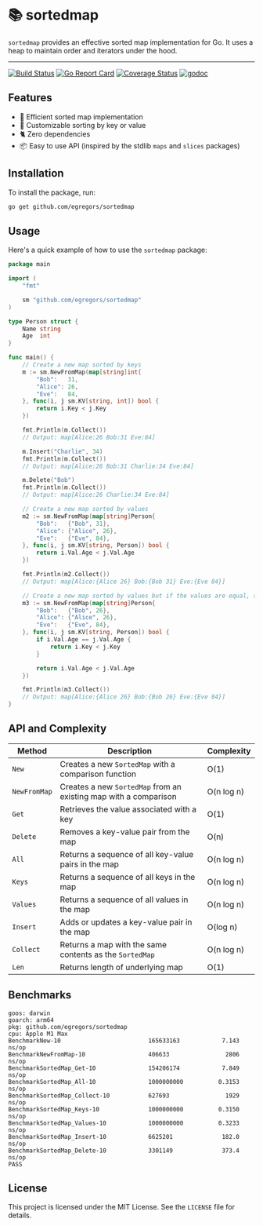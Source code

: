 # 📚 sortedmap

`sortedmap` provides an effective sorted map implementation for Go.
It uses a heap to maintain order and iterators under the hood.

---

[![Build Status](https://github.com/egregors/sortedmap/workflows/build/badge.svg)](https://github.com/egregors/sortedmap/actions)
[![Go Report Card](https://goreportcard.com/badge/github.com/egregors/sortedmap)](https://goreportcard.com/report/github.com/egregors/sortedmap)
[![Coverage Status](https://coveralls.io/repos/github/egregors/sortedmap/badge.svg?branch=main)](https://coveralls.io/github/egregors/sortedmap?branch=main)
[![godoc](https://godoc.org/github.com/egregors/sortedmap?status.svg)](https://godoc.org/github.com/egregors/sortedmap)

## Features

* 🚀 Efficient sorted map implementation
* 🔧 Customizable sorting by key or value
* 🐈 Zero dependencies
* 📦 Easy to use API (inspired by the stdlib `maps` and `slices` packages)

## Installation

To install the package, run:

```sh
go get github.com/egregors/sortedmap
```

## Usage

Here's a quick example of how to use the `sortedmap` package:

```go
package main

import (
	"fmt"

	sm "github.com/egregors/sortedmap"
)

type Person struct {
	Name string
	Age  int
}

func main() {
	// Create a new map sorted by keys
	m := sm.NewFromMap(map[string]int{
		"Bob":   31,
		"Alice": 26,
		"Eve":   84,
	}, func(i, j sm.KV[string, int]) bool {
		return i.Key < j.Key
	})

	fmt.Println(m.Collect())
	// Output: map[Alice:26 Bob:31 Eve:84]

	m.Insert("Charlie", 34)
	fmt.Println(m.Collect())
	// Output: map[Alice:26 Bob:31 Charlie:34 Eve:84]

	m.Delete("Bob")
	fmt.Println(m.Collect())
	// Output: map[Alice:26 Charlie:34 Eve:84]

	// Create a new map sorted by values
	m2 := sm.NewFromMap(map[string]Person{
		"Bob":   {"Bob", 31},
		"Alice": {"Alice", 26},
		"Eve":   {"Eve", 84},
	}, func(i, j sm.KV[string, Person]) bool {
		return i.Val.Age < j.Val.Age
	})

	fmt.Println(m2.Collect())
	// Output: map[Alice:{Alice 26} Bob:{Bob 31} Eve:{Eve 84}]

	// Create a new map sorted by values but if the values are equal, sort by keys
	m3 := sm.NewFromMap(map[string]Person{
		"Bob":   {"Bob", 26},
		"Alice": {"Alice", 26},
		"Eve":   {"Eve", 84},
	}, func(i, j sm.KV[string, Person]) bool {
		if i.Val.Age == j.Val.Age {
			return i.Key < j.Key
		}

		return i.Val.Age < j.Val.Age
	})

	fmt.Println(m3.Collect())
	// Output: map[Alice:{Alice 26} Bob:{Bob 26} Eve:{Eve 84}]
}

```

## API and Complexity

| Method       | Description                                                      | Complexity |
|--------------|------------------------------------------------------------------|------------|
| `New`        | Creates a new `SortedMap` with a comparison function             | O(1)       |
| `NewFromMap` | Creates a new `SortedMap` from an existing map with a comparison | O(n log n) |
| `Get`        | Retrieves the value associated with a key                        | O(1)       |
| `Delete`     | Removes a key-value pair from the map                            | O(n)       |
| `All`        | Returns a sequence of all key-value pairs in the map             | O(n log n) |
| `Keys`       | Returns a sequence of all keys in the map                        | O(n log n) |
| `Values`     | Returns a sequence of all values in the map                      | O(n log n) |
| `Insert`     | Adds or updates a key-value pair in the map                      | O(log n)   |
| `Collect`    | Returns a map with the same contents as the `SortedMap`          | O(n log n) |
| `Len`        | Returns length of underlying map                                 | O(1)       |

## Benchmarks

```shell
goos: darwin
goarch: arm64
pkg: github.com/egregors/sortedmap
cpu: Apple M1 Max
BenchmarkNew-10                         165633163            7.143 ns/op
BenchmarkNewFromMap-10                  406633                2806 ns/op
BenchmarkSortedMap_Get-10               154206174            7.849 ns/op
BenchmarkSortedMap_All-10               1000000000          0.3153 ns/op
BenchmarkSortedMap_Collect-10           627693                1929 ns/op
BenchmarkSortedMap_Keys-10              1000000000          0.3150 ns/op
BenchmarkSortedMap_Values-10            1000000000          0.3233 ns/op
BenchmarkSortedMap_Insert-10            6625201              182.0 ns/op
BenchmarkSortedMap_Delete-10            3301149              373.4 ns/op
PASS

```

## License

This project is licensed under the MIT License. See the `LICENSE` file for details.
